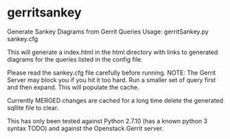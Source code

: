 # gerritsankey
Generate Sankey Diagrams from Gerrit Queries 
Usage:
gerritSankey.py sankey.cfg

This will generate a index.html in the html directory with links to generated diagrams for the queries listed in the config file.

Please read the sankey.cfg file carefully before running. NOTE: The Gerrit Server may block you if you hit it too hard. Run a smaller set of query first and then expand. This will populate the cache.

Currently MERGED changes are cached for a long time delete the generated sqllite file to clear.

This has only been tested against Python 2.7.10 (has a known python 3 syntax TODO) and against the Openstack Gerrit server.

